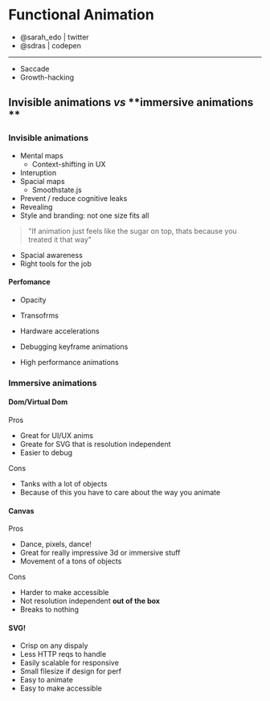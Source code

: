 # Functional Animation

* @sarah_edo | twitter
* @sdras | codepen

---

* Saccade
* Growth-hacking

## **Invisible animations** *vs* **immersive animations **

### Invisible animations

* Mental maps
    * Context-shifting in UX
* Interuption
* Spacial maps
    * Smoothstate.js
* Prevent / reduce cognitive leaks
* Revealing
* Style and branding: not one size fits all

> "If animation just feels like the sugar on top, thats because you treated it that way"

* Spacial awareness
* Right tools for the job

#### Perfomance
* Opacity
* Transofrms
* Hardware accelerations


* Debugging keyframe animations
* High performance animations

### Immersive animations

#### Dom/Virtual Dom
Pros
* Great for UI/UX anims
* Greate for SVG that is resolution independent
* Easier to debug

Cons
* Tanks with a lot of objects
* Because of this you have to care about the way you animate

#### Canvas
Pros
* Dance, pixels, dance!
* Great for really impressive 3d or immersive stuff
* Movement of a tons of objects

Cons
* Harder to make accessible
* Not resolution independent **out of the box**
* Breaks to nothing

#### SVG!
* Crisp on any dispaly
* Less HTTP reqs to handle
* Easily scalable for responsive
* Small filesize if design for perf
* Easy to animate
* Easy to make accessible
